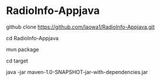 # RadioInfo-Appjava

github clone https://github.com/laowa1/RadioInfo-Appjava.git

cd RadioInfo-Appjava

mvn package

cd target

java -jar maven-1.0-SNAPSHOT-jar-with-dependencies.jar
